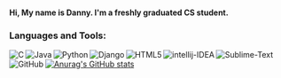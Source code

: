 #### Hi, My name is Danny. I'm a freshly graduated CS student.

### Languages and Tools:
<img align="left" alt="C" src="https://img.shields.io/badge/c-%2300599C.svg?style=for-the-badge&logo=c&logoColor=white" />
<img align="left" alt="Java" src="https://img.shields.io/badge/java-%23ED8B00.svg?style=for-the-badge&logo=java&logoColor=white" />
<img align="left" alt="Python" src="https://img.shields.io/badge/python-3670A0?style=for-the-badge&logo=python&logoColor=ffdd54" />
<img align="left" alt="Django" src="https://img.shields.io/badge/django-%23092E20.svg?style=for-the-badge&logo=django&logoColor=white" />
<img align="left" alt="HTML5" src="https://img.shields.io/badge/html5-%23E34F26.svg?style=for-the-badge&logo=html5&logoColor=white" />

<img align="left" alt="intellij-IDEA" src="https://img.shields.io/badge/IntelliJIDEA-000000.svg?style=for-the-badge&logo=intellij-idea&logoColor=white" />
<img align="left" alt="Sublime-Text" src="https://img.shields.io/badge/sublime_text-%23575757.svg?style=for-the-badge&logo=sublime-text&logoColor=important" />
<img align="left" alt="GitHub" src="https://img.shields.io/badge/github-%23121011.svg?style=for-the-badge&logo=github&logoColor=white" />


[![Anurag's GitHub stats](https://github-readme-stats.vercel.app/api?username=shadow006tr&hide=stars,prs,issues,contribs)](https://github.com/anuraghazra/github-readme-stats)

